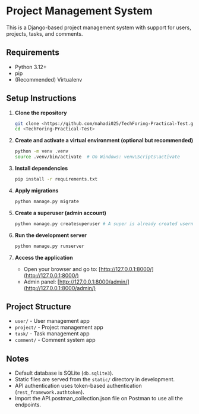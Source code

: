 # Project Management System

This is a Django-based project management system with support for users, projects, tasks, and comments.

## Requirements

- Python 3.12+
- pip
- (Recommended) Virtualenv

## Setup Instructions

1. **Clone the repository**

   ```sh
   git clone <https://github.com/mahadi025/TechForing-Practical-Test.git>
   cd <TechForing-Practical-Test>
   ```

2. **Create and activate a virtual environment (optional but recommended)**

   ```sh
   python -m venv .venv
   source .venv/bin/activate  # On Windows: venv\Scripts\activate
   ```

3. **Install dependencies**

   ```sh
   pip install -r requirements.txt
   ```

4. **Apply migrations**

   ```sh
   python manage.py migrate
   ```

5. **Create a superuser (admin account)**

   ```sh
   python manage.py createsuperuser # A super is already created username:admin, password:admin
   ```

6. **Run the development server**

   ```sh
   python manage.py runserver
   ```

7. **Access the application**

   - Open your browser and go to: [http://127.0.0.1:8000/](http://127.0.0.1:8000/)
   - Admin panel: [http://127.0.0.1:8000/admin/](http://127.0.0.1:8000/admin/)

## Project Structure

- `user/` - User management app
- `project/` - Project management app
- `task/` - Task management app
- `comment/` - Comment system app

## Notes

- Default database is SQLite (`db.sqlite3`).
- Static files are served from the `static/` directory in development.
- API authentication uses token-based authentication (`rest_framework.authtoken`).
- Import the API.postman_collection.json file on Postman to use all the endpoints.